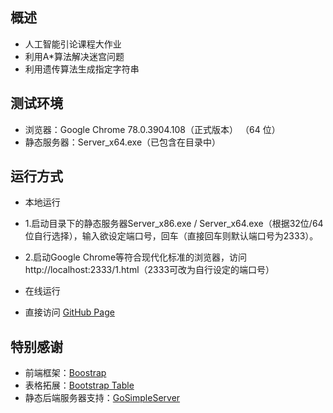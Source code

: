## 概述
* 人工智能引论课程大作业
 * 利用A*算法解决迷宫问题
 * 利用遗传算法生成指定字符串

## 测试环境
* 浏览器：Google Chrome 78.0.3904.108（正式版本） （64 位）
* 静态服务器：Server_x64.exe（已包含在目录中）

## 运行方式
* 本地运行
 * 1.启动目录下的静态服务器Server_x86.exe / Server_x64.exe（根据32位/64位自行选择），输入欲设定端口号，回车（直接回车则默认端口号为2333）。
 * 2.启动Google Chrome等符合现代化标准的浏览器，访问http://localhost:2333/1.html（2333可改为自行设定的端口号） 

* 在线运行
 * 直接访问 [GitHub Page](https://isudocat.github.io/AI_Term_Project/1.html)

## 特别感谢
* 前端框架：[Boostrap](https://code.z01.com/v4/)
* 表格拓展：[Bootstrap Table](https://bootstrap-table.com/)
* 静态后端服务器支持：[GoSimpleServer](https://github.com/tongyuantongyu/GoSimpleServer)
